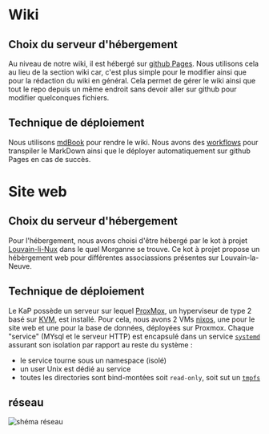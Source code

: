# Wiki

## Choix du serveur d'hébergement

Au niveau de notre wiki, il est hébergé sur [github Pages](https://pages.github.com/).
Nous utilisons cela au lieu de la section wiki car, c'est plus simple pour le modifier ainsi que pour la rédaction du wiki en général.
Cela permet de gérer le wiki ainsi que tout le repo depuis un même endroit sans devoir aller sur github pour modifier quelconques fichiers.

## Technique de déploiement

Nous utilisons [mdBook](https://rust-lang.github.io/mdBook/) pour rendre le wiki.
Nous avons des [workflows](https://github.com/Austreelis/WebsiteWhereYouAreTheHero/blob/main/.github/workflows/github-pages.yml) pour transpiler le MarkDown ainsi que le déployer automatiquement sur github Pages en cas de succès.

# Site web

## Choix du serveur d'hébergement

Pour l'hébergement, nous avons choisi d'être hébergé par le kot à projet [Louvain-li-Nux](https://louvainlinux.org/) dans le quel Morganne se trouve.
Ce kot à projet propose un hébèrgement web pour différentes associassions présentes sur Louvain-la-Neuve.

## Technique de déploiement

Le KaP possède un serveur sur lequel [ProxMox](https://www.proxmox.com/en/), un hyperviseur de type 2 basé sur [KVM](https://www.kernel.org/doc/html/latest/virt/kvm/index.html), est installé.
Pour cela, nous avons 2 VMs [nixos](https://nixos.org/), une pour le site web et une pour la base de données,  déployées sur Proxmox.
Chaque "service" (MYsql et le serveur HTTP) est encapsulé dans un service [`systemd`](https://www.man7.org/linux/man-pages/man1/systemd.1.html) assurant son isolation par rapport au reste du système :

- le service tourne sous un namespace (isolé)
- un user Unix est dédié au service
- toutes les directories sont bind-montées soit `read-only`, soit sut un [`tmpfs`](https://www.man7.org/linux/man-pages/man5/tmpfs.5.html)

## réseau

![shéma réseau](https://github.com/Austreelis/WebsiteWhereYouAreTheHero/blob/main/doc/diagrams/schema-reseau.jpg)
